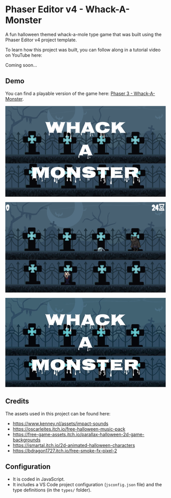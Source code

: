 # Phaser Editor v4 - Whack-A-Monster

A fun halloween themed whack-a-mole type game that was built using the Phaser Editor v4 project template.

To learn how this project was built, you can follow along in a tutorial video on YouTube here:

Coming soon...

## Demo

You can find a playable version of the game here: <a href="https://scottwestover.dev/games/whack-a-monster/index.html" target="_blank">Phaser 3 - Whack-A-Monster</a>.

![Title](/docs/screenshot1.png?raw=true 'Title')

![Gameplay Screenshot](/docs/screenshot2.png?raw=true 'Gameplay Screenshot')

![Gameplay](/docs/example.gif?raw=true 'Gameplay')

## Credits

The assets used in this project can be found here:

* https://www.kenney.nl/assets/impact-sounds
* https://oscarleites.itch.io/free-halloween-music-pack
* https://free-game-assets.itch.io/parallax-halloween-2d-game-backgrounds
* https://ismartal.itch.io/2d-animated-halloween-characters
* https://bdragon1727.itch.io/free-smoke-fx-pixel-2

## Configuration

* It is coded in JavaScript.
* It includes a VS Code project configuration (`jsconfig.json` file) and the type definitions (in the `types/` folder).
